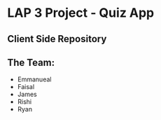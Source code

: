# LAP 3 Project - Quiz App

## Client Side Repository

## The Team:
* Emmanueal
* Faisal
* James
* Rishi
* Ryan